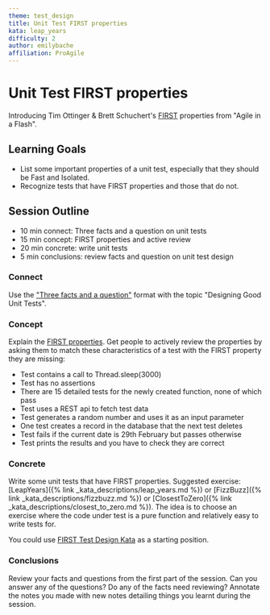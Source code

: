 ```yaml
---
theme: test_design
title: Unit Test FIRST properties
kata: leap_years
difficulty: 2
author: emilybache
affiliation: ProAgile
---
```


# Unit Test FIRST properties

Introducing Tim Ottinger & Brett Schuchert's [FIRST](http://agileinaflash.blogspot.com/2009/02/first.html) properties from "Agile in a Flash".

## Learning Goals

* List some important properties of a unit test, especially that they should be Fast and Isolated.
* Recognize tests that have FIRST properties and those that do not.

## Session Outline

* 10 min connect: Three facts and a question on unit tests
* 15 min concept: FIRST properties and active review
* 20 min concrete: write unit tests
* 5 min conclusions: review facts and question on unit test design

### Connect
Use the ["Three facts and a question"](/activities/connect/three_facts_and_a_q.html) format with the topic "Designing Good Unit Tests".

### Concept
Explain the [FIRST properties](http://agileinaflash.blogspot.com/2009/02/first.html). Get people to actively review the properties by asking them to match these characteristics of a test with the FIRST property they are missing:

* Test contains a call to Thread.sleep(3000)
* Test has no assertions
* There are 15 detailed tests for the newly created function, none of which pass
* Test uses a REST api to fetch test data
* Test generates a random number and uses it as an input parameter
* One test creates a record in the database that the next test deletes
* Test fails if the current date is 29th February but passes otherwise
* Test prints the results and you have to check they are correct

### Concrete
Write some unit tests that have FIRST properties. Suggested exercise: [LeapYears]({% link _kata_descriptions/leap_years.md %}) or [FizzBuzz]({% link _kata_descriptions/fizzbuzz.md %}) or [ClosestToZero]({% link _kata_descriptions/closest_to_zero.md %}). The idea is to choose an exercise where the code under test is a pure function and relatively easy to write tests for. 

You could use [FIRST Test Design Kata](https://github.com/emilybache/FIRST-Test-Design-Kata) as a starting position.

### Conclusions
Review your facts and questions from the first part of the session. Can you answer any of the questions? Do any of the facts need reviewing? Annotate the notes you made with new notes detailing things you learnt during the session.




